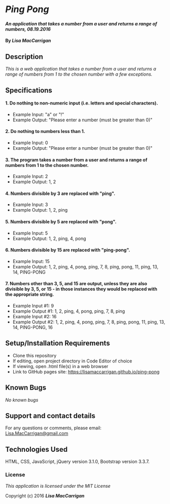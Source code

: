 # _Ping Pong_

#### _An application that takes a number from a user and returns a range of numbers, 08.19.2016_

#### By _**Lisa MacCarrigan**_

## Description

_This is a web application that takes a number from a user and returns a range of numbers from 1 to the chosen number with a few exceptions._

## Specifications

#### 1. Do nothing to non-numeric input (i.e. letters and special characters).

* Example Input: "a" or "!"
* Example Output: "Please enter a number (must be greater than 0)"

#### 2. Do nothing to numbers less than 1.

* Example Input: 0
* Example Output: "Please enter a number (must be greater than 0)"

#### 3. The program takes a number from a user and returns a range of numbers from 1 to the chosen number.

* Example Input: 2
* Example Output: 1, 2

#### 4. Numbers divisible by 3 are replaced with "ping".

* Example Input: 3
* Example Output: 1, 2, ping

#### 5. Numbers divisible by 5 are replaced with "pong".

* Example Input: 5
* Example Output: 1, 2, ping, 4, pong

#### 6. Numbers divisible by 15 are replaced with "ping-pong".

* Example Input: 15
* Example Output: 1, 2, ping, 4, pong, ping, 7, 8, ping, pong, 11, ping, 13, 14, PING-PONG

#### 7. Numbers other than 3, 5, and 15 are output, unless they are also divisible by 3, 5, or 15 - in those instances they would be replaced with the appropriate string.

* Example Input #1: 9
* Example Output #1: 1, 2, ping, 4, pong, ping, 7, 8, ping
* Example Input #2: 16
* Example Output #2: 1, 2, ping, 4, pong, ping, 7, 8, ping, pong, 11, ping, 13, 14, PING-PONG, 16

## Setup/Installation Requirements

* Clone this repository
* If editing, open project directory in Code Editor of choice
* If viewing, open .html file(s) in a web browser
* Link to GitHub pages site: https://lisamaccarrigan.github.io/ping-pong

## Known Bugs

_No known bugs_

## Support and contact details

For any questions or comments, please email: Lisa.MacCarrigan@gmail.com

## Technologies Used

HTML, CSS, JavaScript, jQuery version 3.1.0, Bootstrap version 3.3.7.

### License

*This application is licensed under the MIT License*

Copyright (c) 2016 **_Lisa MacCarrigan_**
